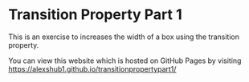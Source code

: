 # Transition Property Part 1

This is an exercise to increases the width of a box using the transition property.

You can view this website which is hosted on GitHub Pages by visiting https://alexshub1.github.io/transitionpropertypart1/